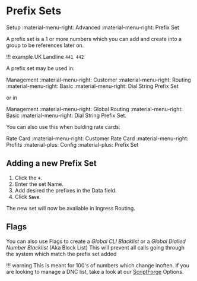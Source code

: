 # Prefix Sets
Setup :material-menu-right: Advanced :material-menu-right: Prefix Set

A prefix set is a 1 or more numbers  which you can add and create into a group to be references later on.

!!! example
	UK Landline
	```
	441
	442
	```

A prefix set may be used in:

Management :material-menu-right: Customer :material-menu-right: Routing :material-menu-right: Basic :material-menu-right: Dial String Prefix Set

or in

Management :material-menu-right: Global Routing :material-menu-right: Basic :material-menu-right: Dial String Prefix Set.

You can also use this when bulding rate cards:

Rate Card :material-menu-right: Customer Rate Card :material-menu-right: Profits :material-plus: Config :material-plus: Prefix Set

## Adding a new Prefix Set

1. Click the **`+`**.
1. Enter the set Name.
1. Add desired the prefixes in the Data field. 
1. Click **`Save`**. 

The new set will now be available in Ingress Routing.

## Flags

You can also use Flags to create a *Global CLI Blacklist* or a *Global Dialled Number Blacklist* (Aka Block List)
This will prevent all calls going through the system which match the prefix set added

!!! warning
	This is meant for 100's of numbers which change inoften. If you are looking to manage a DNC list, take a look at our [ScriptForge](/developers/scriptforge) Options.